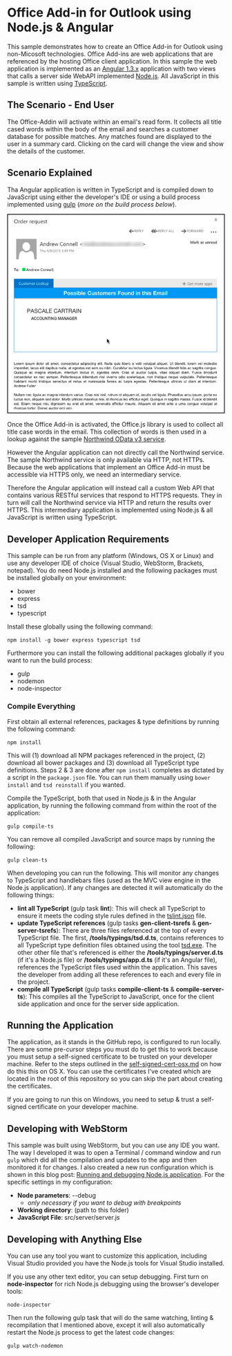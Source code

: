 # Office Add-in for Outlook using Node.js & Angular

This sample demonstrates how to create an Office Add-in for Outlook using non-Micosoft technologies. Office Add-ins are web applications that are referenced by the hosting Office client application. In this sample the web application is implemented as an [Angular 1.3.x](http://angularjs.org) application with two views that calls a server side WebAPI implemented [Node.js](http://www.nodejs.org). All JavaScript in this sample is written using [TypeScript](http://typescriptlang.org). 


## The Scenario - End User

The Office-Addin will activate within an email's read form. It collects all title cased words within the body of the email and searches a customer database for possible matches. Any matches found are displayed to the user in a summary card. Clicking on the card will change the view and show the details of the customer.

## Scenario Explained

Tha Angular application is written in TypeScript and is compiled down to JavaScript using either the developer's IDE or using a build process implemented using [gulp](http://gulpjs.com/) (*more on the build process below*).

![](appview.png)

Once the Office Add-in is activated, the Office.js library is used to collect all title case words in the email. This collection of words is then used in a lookup against the sample [Northwind OData v3 service](http://services.odata.org/V3/Northwind/Northwind.svc).

However the Angular application can not directly call the Northwind service. The sample Northwind service is only available via HTTP, not HTTPs. Because the web applications that implement an Office Add-in must be accessible via HTTPS only, we need an intermediary service.

Therefore the Angular application will instead call a custom Web API that contains various RESTful services that respond to HTTPS requests. They in turn will call the Northwind service via HTTP and return the results over HTTPS. This intermediary application is implemented using Node.js & all JavaScript is written using TypeScript.

## Developer Application Requirements

This sample can be run from any platform (Windows, OS X or Linux) and use any developer IDE of choice (Visual Studio, WebStorm, Brackets, notepad). You do need Node.js installed and the following packages must be installed globally on your environment:

- bower
- express
- tsd
- typescript

Install these globally using the following command:

````
npm install -g bower express typescript tsd
````

Furthermore you can install the following additional packages globally if you want to run the build process:

- gulp
- nodemon
- node-inspector


### Compile Everything
First obtain all external references, packages & type definitions by running the following command:

````
npm install
````

This will (1) download all NPM packages referenced in the project, (2) download all bower packages and (3) download all TypeScript type definitions. Steps 2 & 3 are done after `npm install` completes as dictated by a script in the `package.json` file. You can run them manually using `bower install` and `tsd reinstall` if you wanted.

Compile the TypeScript, both that used in Node.js & in the Angular application, by running the following command from within the root of the application:

````
gulp compile-ts
````

You can remove all compiled JavaScript and source maps by running the following:

````
gulp clean-ts
````

When developing you can run the following. This will monitor any changes to TypeScript and handlebars files (used as the MVC view engine in the Node.js application). If any changes are detected it will automatically do the following things:

- **lint all TypeScript** (gulp task **lint**): This will check all TypeScript to ensure it meets the coding style rules defined in the [tslint.json](tslint.json) file.
- **update TypeScript references** (gulp tasks **gen-client-tsrefs** & **gen-server-tsrefs**): There are three files referenced at the top of every TypeScript file. The first, **/tools/typings/tsd.d.ts**, contains references to all TypeScript type definition files obtained using the tool [tsd.exe](http://definitelytyped.org/tsd). The other other file that's referenced is either the **/tools/typings/server.d.ts** (if it's a Node.js file) or **/tools/typings/app.d.ts** (if it's an Angular file), references the TypeScript files used within the application. This saves the developer from adding all these references to each and every file in the project.
- **compile all TypeScript** (gulp tasks **compile-client-ts** & **compile-server-ts**): This compiles all the TypeScript to JavaScript, once for the client side application and once for the server side application.


## Running the Application

The application, as it stands in the GitHub repo, is configured to run locally. There are some pre-cursor steps you must do to get this to work because you must setup a self-signed certificate to be trusted on your developer machine. Refer to the steps outlined in the [self-signed-cert-osx.md](../self-signed-cert-osx.md) on how do this this on OS X. You can use the certificates I've created which are located in the root of this repository so you can skip the part about creating the certificates.

If you are going to run this on Windows, you need to setup & trust a self-signed certificate on your developer machine. 


## Developing with WebStorm

This sample was built using WebStorm, but you can use any IDE you want. The way I developed it was to open a Terminal / command window and run `gulp` which did all the compilation and updates to the app and then monitored it for changes. I also created a new run configuration which is shown in this blog post: [Running and debugging Node.js application](http://blog.jetbrains.com/webstorm/2014/02/running-and-debugging-node-js-application/). For the specific settings in my configuration:

- **Node parameters**: --debug
  - *only necessary if you want to debug with breakpoints*
- **Working directory**: (path to this folder)
- **JavaScript File**: src/server/server.js


## Developing with Anything Else

You can use any tool you want to customize this application, including Visual Studio provided you have the Node.js tools for Visual Studio installed.

If you use any other text editor, you can setup debugging. First turn on **node-inspector** for rich Node.js debugging using the browser's developer tools:

````
node-inspector
````

Then run the following gulp task that will do the same watching, linting & recompilation that I mentioned above, except it will also automatically restart the Node.js process to get the latest code changes:
 
````
gulp watch-nodemon
````